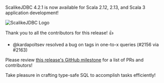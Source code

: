 ScalikeJDBC 4.2.1 is now available for Scala 2.12, 2.13, and Scala 3 application development!

![ScalikeJDBC Logo](https://scalikejdbc.org/images/logo.png)

Thank you to all the contributors for this release! :+1:

* @kardapoltsev resolved a bug on tags in one-to-x queries (#2156 via #2163)

Please review [this release's GitHub milestone](https://github.com/scalikejdbc/scalikejdbc/milestone/47?closed=1) for a list of PRs and contributors!

Take pleasure in crafting type-safe SQL to accomplish tasks efficiently!
